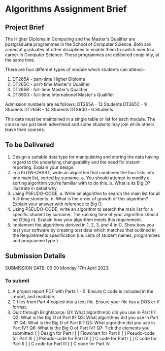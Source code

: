 # Algorithms Assignment Brief

## Project Brief
The Higher Diploma in Computing and the Master's Qualifier are postgraduate programmes in the School of Computer Science.
Both are aimed at graduates of other disciplines to enable them to switch over to a career in Computer Science.
These programmes are delibered conjointly, at the same time.

There are four different types of module which students can attend:-
1. DT265A - part-time Higher Diploma
2. DT265C - part-time Master's Qualifier
3. DT265B - full-time Master's Qualifier
4. DT8900 - full-time International Master's Qualifier

Admission numbers are as follows:
DT265A - 13 Students
DT265C - 9 Students
DT265B - 14 Students
DT8900 - 6 Students

This data must be maintained in a single table or list for each module.
The course has just been advertised and some students may join while others leave their courses.

## To be Delivered
1. Design a suitable data type for manipulating and storing the data having regard to the underlying changeability and the need for instant reporting. Explain your design.
2. In a FLOW-CHART, write an algorithm that combines the four lists into one main list, sorted by surname.
    a. You should attempt to modify a sorting algorithm you're familiar with to do this.
    b. What is its Big O? Illustrate in detail why.
3. Using PSEUDO-CODE,
    a. Write an algorithm to search the main list for all full-time students.
    b. What is the order of growth of this algorithm? Explain your answer with reference to Big O.
4. Using PSEUDO-CODE, write an algorithm to search the main list for a specific student by surname. The running time of your algorithm should be O(log n). Explain how your algorithm meets this requirement.
5. Implement the algorithms derived in 1, 2, 3, and 4 in C. Show how you test your software by creating test data which matches that outlined in the Requirements specification (i.e. Lists of student names, programmes and programme type.)

## Submission Details
SUBMISSION DATE: 09:00 Monday 17th April 2023.

### To submit
1. A project report PDF with Parts 1 - 5. Ensure C code is included in the report, and readable.
2. C files from Part 4 copied into a text file. Ensure your file has a DOS cr-lf format.
3. Quiz through Brightspace.
    Q1: What algorithm(s) did you use in Part II?
    Q2: What is the Big O of Part II?
    Q3: What algorithms did you use in Part III?
    Q4: What is the Big O of Part III?
    Q5: What algorithm did you use in Part IV?
    Q6: What is the Big O of Part IV?
    Q7: Tick the elements you submitted:
        [ ] Design for Part I
        [ ] Flowchart for Part II
        [ ] Pseudo-code for Part III
        [ ] Pseudo-code for Part IV
        [ ] C code for Part I
        [ ] C code for Part II
        [ ] C code for Part III
        [ ] C code for Part IV